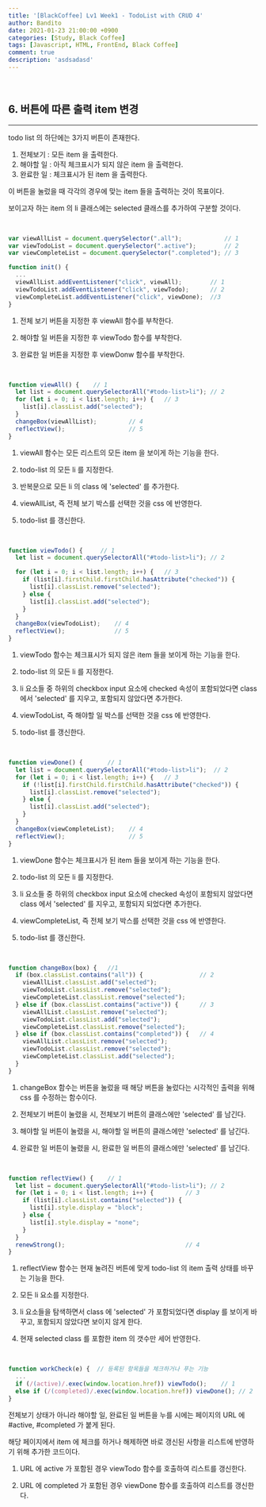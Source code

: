 ```yaml
---
title: '[BlackCoffee] Lv1 Week1 - TodoList with CRUD 4'
author: Bandito
date: 2021-01-23 21:00:00 +0900
categories: [Study, Black Coffee]
tags: [Javascript, HTML, FrontEnd, Black Coffee]
comment: true
description: 'asdsadasd'
---
```


<br/>

## 6. 버튼에 따른 출력 item 변경   
***

todo list 의 하단에는 3가지 버튼이 존재한다.   

1. 전체보기 : 모든 item 을 출력한다.
2. 해야할 일 : 아직 체크표시가 되지 않은 item 을 출력한다.
3. 완료한 일 : 체크표시가 된 item 을 출력한다.

이 버튼을 눌렀을 때 각각의 경우에 맞는 item 들을 출력하는 것이 목표이다.

보이고자 하는 item 의 li 클래스에는 selected 클래스를 추가하여 구분할 것이다.


<script src="https://gist.github.com/Suppplier/4880a615e590e70310accdddbb162080.js"></script>

<br/>

```javascript
var viewAllList = document.querySelector(".all");            // 1
var viewTodoList = document.querySelector(".active");        // 2
var viewCompleteList = document.querySelector(".completed"); // 3

function init() {   
  ...
  viewAllList.addEventListener("click", viewAll);        // 1
  viewTodoList.addEventListener("click", viewTodo);      // 2
  viewCompleteList.addEventListener("click", viewDone);  //3
}
```

1. 전체 보기 버튼을 지정한 후 viewAll 함수를 부착한다.

2. 해야할 일 버튼을 지정한 후 viewTodo 함수를 부착한다.

3. 완료한 일 버튼을 지정한 후 viewDonw 함수를 부착한다.


<br/>

```javascript
function viewAll() {    // 1
  let list = document.querySelectorAll("#todo-list>li"); // 2
  for (let i = 0; i < list.length; i++) {   // 3
    list[i].classList.add("selected");
  }
  changeBox(viewAllList);         // 4
  reflectView();                  // 5
}
```

1. viewAll 함수는 모든 리스트의 모든 item 을 보이게 하는 기능을 한다.

2. todo-list 의 모든 li 를 지정한다.

3. 반복문으로 모든 li 의 class 에 'selected' 를 추가한다.

4. viewAllList, 즉 전체 보기 박스를 선택한 것을 css 에 반영한다.

5. todo-list 를 갱신한다.


<br/>

```javascript
function viewTodo() {     // 1
  let list = document.querySelectorAll("#todo-list>li"); // 2

  for (let i = 0; i < list.length; i++) {   // 3
    if (list[i].firstChild.firstChild.hasAttribute("checked")) {
      list[i].classList.remove("selected");
    } else {
      list[i].classList.add("selected");
    }
  }
  changeBox(viewTodoList);    // 4
  reflectView();              // 5
}
```

1. viewTodo 함수는 체크표시가 되지 않은 item 들을 보이게 하는 기능을 한다.

2. todo-list 의 모든 li 를 지정한다.

3. li 요소들 중 하위의 checkbox input 요소에 checked 속성이 포함되었다면 class 에서 'selected' 를 지우고, 포함되지 않았다면 추가한다.

4. viewTodoList, 즉 해야할 일 박스를 선택한 것을 css 에 반영한다.

5. todo-list 를 갱신한다.


<br/>

```javascript
function viewDone() {       // 1
  let list = document.querySelectorAll("#todo-list>li");  // 2
  for (let i = 0; i < list.length; i++) {   // 3
    if (!list[i].firstChild.firstChild.hasAttribute("checked")) {
      list[i].classList.remove("selected");
    } else {
      list[i].classList.add("selected");
    }
  }
  changeBox(viewCompleteList);    // 4
  reflectView();                  // 5
}
```

1. viewDone 함수는 체크표시가 된 item 들을 보이게 하는 기능을 한다.

2. todo-list 의 모든 li 를 지정한다.

3. li 요소들 중 하위의 checkbox input 요소에 checked 속성이 포함되지 않았다면 class 에서 'selected' 를 지우고, 포함되지 되었다면 추가한다.

4. viewCompleteList, 즉 전체 보기 박스를 선택한 것을 css 에 반영한다.

5. todo-list 를 갱신한다.


<br/>

```javascript
function changeBox(box) {   //1
  if (box.classList.contains("all")) {                // 2
    viewAllList.classList.add("selected");
    viewTodoList.classList.remove("selected");
    viewCompleteList.classList.remove("selected");
  } else if (box.classList.contains("active")) {      // 3
    viewAllList.classList.remove("selected");
    viewTodoList.classList.add("selected");
    viewCompleteList.classList.remove("selected");
  } else if (box.classList.contains("completed")) {   // 4
    viewAllList.classList.remove("selected");
    viewTodoList.classList.remove("selected");
    viewCompleteList.classList.add("selected");
  }
}
```

1. changeBox 함수는 버튼을 눌렀을 때 해당 버튼을 눌렀다는 시각적인 출력을 위해 css 를 수정하는 함수이다.

2. 전체보기 버튼이 눌렸을 시, 전체보기 버튼의 클래스에만 'selected' 를 남긴다.

3. 해야할 일 버튼이 눌렸을 시, 해야할 일 버튼의 클래스에만 'selected' 를 남긴다.

4. 완료한 일 버튼이 눌렸을 시, 완료한 일 버튼의 클래스에만 'selected' 를 남긴다.


<br/>

```javascript
function reflectView() {    // 1
  let list = document.querySelectorAll("#todo-list>li"); // 2
  for (let i = 0; i < list.length; i++) {         // 3
    if (list[i].classList.contains("selected")) {
      list[i].style.display = "block";
    } else {
      list[i].style.display = "none";
    }
  }
  renewStrong();                                  // 4
}
```

1. reflectView 함수는 현재 눌려진 버튼에 맞게 todo-list 의 item 출력 상태를 바꾸는 기능을 한다.

2. 모든 li 요소를 지정한다.

3. li 요소들을 탐색하면서 class 에 'selected' 가 포함되었다면 display 를 보이게 바꾸고, 포함되지 않았다면 보이지 않게 한다.

4. 현재 selected class 를 포함한 item 의 갯수만 세어 반영한다.

<br/>

```javascript
function workCheck(e) {  // 등록된 항목들을 체크하거나 푸는 기능 
  ...
  if (/(active)/.exec(window.location.href)) viewTodo();    // 1
  else if (/(completed)/.exec(window.location.href)) viewDone(); // 2
}
```

전체보기 상태가 아니라 해야할 일, 완료된 일 버튼을 누를 시에는 페이지의 URL 에 #active, #completed 가 붙게 된다.    

해당 페이지에서 item 에 체크를 하거나 해제하면 바로 갱신된 사항을 리스트에 반영하기 위해 추가한 코드이다.

1. URL 에 active 가 포함된 경우 viewTodo 함수를 호출하여 리스트를 갱신한다.

2. URL 에 completed 가 포함된 경우 viewDone 함수를 호출하여 리스트를 갱신한다.